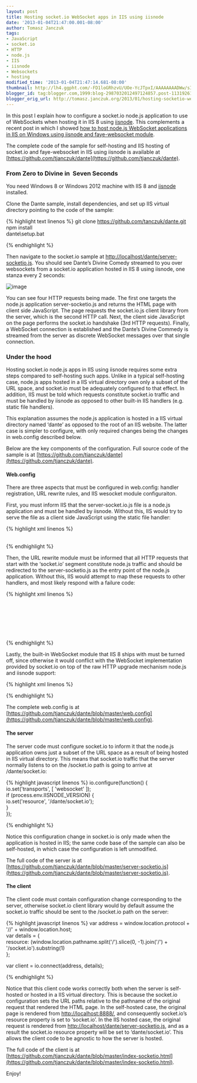 ```yaml
---
layout: post
title: Hosting socket.io WebSocket apps in IIS using iisnode
date: '2013-01-04T21:47:00.001-08:00'
author: Tomasz Janczuk
tags:
- JavaScript
- socket.io
- HTTP
- node.js
- IIS
- iisnode
- Websockets
- hosting
modified_time: '2013-01-04T21:47:14.681-08:00'
thumbnail: http://lh4.ggpht.com/-FD1loGRhzvU/UOe-YcJTpxI/AAAAAAAADWw/sICXDWxfTU0/s72-c/image_thumb%25255B8%25255D.png?imgmax=800
blogger_id: tag:blogger.com,1999:blog-2987032012497124857.post-1131926111669670634
blogger_orig_url: http://tomasz.janczuk.org/2013/01/hosting-socketio-websocket-apps-in-iis.html
---
```





In this post I explain how to configure a socket.io node.js application to use of WebSockets when hosting it in IIS 8 using [iisnode](https://github.com/tjanczuk/iisnode). This complements a recent post in which I showed [how to host node.js WebSocket applications in IIS on Windows using iisnode and faye-websocket module](http://tomasz.janczuk.org/2012/11/how-to-use-websockets-with-nodejs-apps.html).   

The complete code of the sample for self-hosting and IIS hosting of socket.io and faye-websocket in IIS using iisnode is available at [https://github.com/tjanczuk/dante](https://github.com/tjanczuk/dante).   

### From Zero to Divine in  Seven Seconds  

You need Windows 8 or Windows 2012 machine with IIS 8 and [iisnode](https://github.com/tjanczuk/iisnode) installed.   

Clone the Dante sample, install dependencies, and set up IIS virtual directory pointing to the code of the sample:  

{% highlight text linenos %}
   git clone https://github.com/tanczuk/dante.git  
npm install  
dante\setup.bat
  

{% endhighlight %}



Then navigate to the socket.io sample at [http://localhost/dante/server-socketio.js](http://localhost/dante/server-socketio.js). You should see Dante’s Divine Comedy streamed to you over websockets from a socket.io application hosted in IIS 8 using iisnode, one stanza every 2 seconds:

 ![image](http://lh4.ggpht.com/-FD1loGRhzvU/UOe-YcJTpxI/AAAAAAAADWw/sICXDWxfTU0/image_thumb%25255B8%25255D.png?imgmax=800) 

You can see four HTTP requests being made. The first one targets the node.js application server-socketio.js and returns the HTML page with client side JavaScript. The page requests the socket.io.js client library from the server, which is the second HTTP call. Next, the client side JavaScript on the page performs the socket.io handshake (3rd HTTP requests). Finally, a WebSocket connection is established and the Dante’s Divine Commedy is streamed from the server as discrete WebSocket messages over that single connection. 





### Under the hood

Hosting socket.io node.js apps in IIS using iisnode requires some extra steps compared to self-hosting such apps. Unlike in a typical self-hosting case, node.js apps hosted in a IIS virtual directory own only a subset of the URL space, and socket.io must be adequately configured to that effect. In addition, IIS must be told which requests constitute socket.io traffic and must be handled by iisnode as opposed to other built-in IIS handlers (e.g. static file handlers). 

This explanation assumes the node.js application is hosted in a IIS virtual directory named ‘dante’ as opposed to the root of an IIS website. The latter case is simpler to configure, with only required changes being the changes in web.config described below.

Below are the key components of the configuration. Full source code of the sample is at [https://github.com/tjanczuk/dante](https://github.com/tjanczuk/dante). 

#### Web.config

There are three aspects that must be configured in web.config: handler registration, URL rewrite rules, and IIS wesocket module configuraiton. 

First, you must inform IIS that the server-socket.io.js file is a node.js application and must be handled by iisnode. Without this, IIS would try to serve the file as a client side JavaScript using the static file handler: 

{% highlight xml linenos %}
<handlers>  
   <add name="iisnode-socketio" path="server-socketio.js" verb="*" modules="iisnode" />  
</handlers>
  

{% endhighlight %}



Then, the URL rewrite module must be informed that all HTTP requests that start with the ‘socket.io’ segment constitute node.js traffic and should be redirected to the server-socketio.js as the entry point of the node.js application. Without this, IIS would attempt to map these requests to other handlers, and most likely respond with a failure code:

{% highlight xml linenos %}
<rewrite>  
     <rules>  
          <rule name="LogFile" patternSyntax="ECMAScript">  
               <match url="socket.io"/>  
               <action type="Rewrite" url="server-socketio.js"/>  
          </rule>  
     </rules>  
</rewrite> 
  

{% endhighlight %}



Lastly, the built-in WebSocket module that IIS 8 ships with must be turned off, since otherwise it would conflict with the WebSocket implementation provided by socket.io on top of the raw HTTP upgrade mechanism node.js and iisnode support:

{% highlight xml linenos %}
<webSocket enabled="false" />
  

{% endhighlight %}



The complete web.config is at [https://github.com/tjanczuk/dante/blob/master/web.config](https://github.com/tjanczuk/dante/blob/master/web.config).

#### The server

The server code must configure socket.io to inform it that the node.js application owns just a subset of the URL space as a result of being hosted in IIS virtual directory. This means that socket.io traffic that the server normally listens to on the /socket.io path is going to arrive at /dante/socket.io:

{% highlight javascript linenos %}
io.configure(function() {  
    io.set('transports', [ 'websocket' ]);  
    if (process.env.IISNODE_VERSION) {  
        io.set('resource', '/dante/socket.io');  
    }  
});
  

{% endhighlight %}



Notice this configuration change in socket.io is only made when the application is hosted in IIS; the same code base of the sample can also be self-hosted, in which case the configuration is left unmodified. 

The full code of the server is at [https://github.com/tjanczuk/dante/blob/master/server-socketio.js](https://github.com/tjanczuk/dante/blob/master/server-socketio.js).

#### The client

The client code must contain configuration change corresponding to the server, otherwise socket.io client library would by default assume the socket.io traffic should be sent to the /socket.io path on the server:

{% highlight javascript linenos %}
var address = window.location.protocol + '//' + window.location.host;  
var details = {  
    resource: (window.location.pathname.split('/').slice(0, -1).join('/') + '/socket.io').substring(1)  
};  
  
var client = io.connect(address, details); 
  

{% endhighlight %}



Notice that this client code works correctly both when the server is self-hosted or hosted in a IIS virtual directory. This is because the socket.io configuration sets the URL paths relative to the pathname of the original request that rendered the HTML page. In the self-hosted case, the original page is rendered from [http://localhost:8888/](http://localhost:8888/), and consequently socket.io’s resource property is set to ‘socket.io’. In the IIS hosted case, the original request is rendered from [http://localhost/dante/server-socketio.js](http://localhost/dante/server-socketio.js), and as a result the socket.io resource property will be set to ‘dante/socket.io’. This allows the client code to be agnostic to how the server is hosted. 

The full code of the client is at [https://github.com/tjanczuk/dante/blob/master/index-socketio.html](https://github.com/tjanczuk/dante/blob/master/index-socketio.html).

Enjoy!  